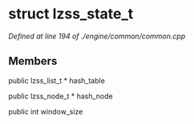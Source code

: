 # struct lzss_state_t

*Defined at line 194 of ./engine/common/common.cpp*

## Members

public lzss_list_t * hash_table

public lzss_node_t * hash_node

public int window_size



